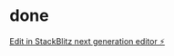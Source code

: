 # done

[Edit in StackBlitz next generation editor ⚡️](https://stackblitz.com/~/github.com/qrsolutions2/done)